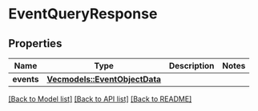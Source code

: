 # EventQueryResponse

## Properties

Name | Type | Description | Notes
------------ | ------------- | ------------- | -------------
**events** | [**Vec<models::EventObjectData>**](EventObjectData.md) |  | 

[[Back to Model list]](../README.md#documentation-for-models) [[Back to API list]](../README.md#documentation-for-api-endpoints) [[Back to README]](../README.md)



